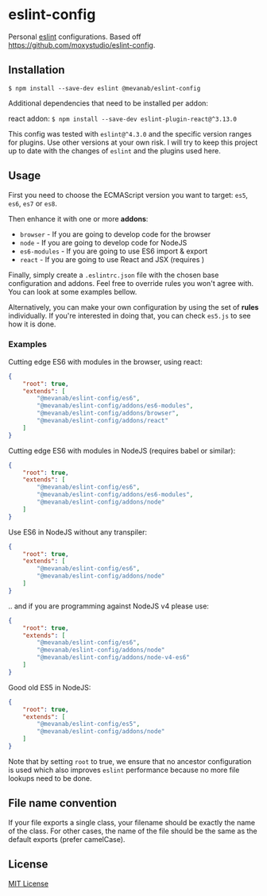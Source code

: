# eslint-config

Personal [eslint](http://eslint.org/) configurations. Based off https://github.com/moxystudio/eslint-config.


## Installation

`$ npm install --save-dev eslint @mevanab/eslint-config`

Additional dependencies that need to be installed per addon:

react addon: `$ npm install --save-dev eslint-plugin-react@^3.13.0`

This config was tested with `eslint@^4.3.0` and the specific version ranges for plugins. Use other versions at your own risk. I will try to keep this project up to date with the changes of `eslint` and the plugins used here.


## Usage

First you need to choose the ECMAScript version you want to target: `es5`, `es6`, `es7` or `es8`.

Then enhance it with one or more **addons**:

- `browser` - If you are going to develop code for the browser
- `node` - If you are going to develop code for NodeJS
- `es6-modules` - If you are going to use ES6 import & export
- `react` - If you are going to use React and JSX (requires )

Finally, simply create a `.eslintrc.json` file with the chosen base configuration and addons. Feel free to override rules you won't agree with. You can look at some examples bellow.

Alternatively, you can make your own configuration by using the set of **rules** individually. If you're interested in doing that, you can check `es5.js` to see how it is done.


### Examples

Cutting edge ES6 with modules in the browser, using react:

```json
{
    "root": true,
    "extends": [
        "@mevanab/eslint-config/es6",
        "@mevanab/eslint-config/addons/es6-modules",
        "@mevanab/eslint-config/addons/browser",
        "@mevanab/eslint-config/addons/react"
    ]
}
```

Cutting edge ES6 with modules in NodeJS (requires babel or similar):

```json
{
    "root": true,
    "extends": [
        "@mevanab/eslint-config/es6",
        "@mevanab/eslint-config/addons/es6-modules",
        "@mevanab/eslint-config/addons/node"
    ]
}
```

Use ES6 in NodeJS without any transpiler:

```json
{
    "root": true,
    "extends": [
        "@mevanab/eslint-config/es6",
        "@mevanab/eslint-config/addons/node"
    ]
}
```

.. and if you are programming against NodeJS v4 please use:

```json
{
    "root": true,
    "extends": [
        "@mevanab/eslint-config/es6",
        "@mevanab/eslint-config/addons/node"
        "@mevanab/eslint-config/addons/node-v4-es6"
    ]
}
```


Good old ES5 in NodeJS:

```json
{
    "root": true,
    "extends": [
        "@mevanab/eslint-config/es5",
        "@mevanab/eslint-config/addons/node"
    ]
}
```

Note that by setting `root` to true, we ensure that no ancestor configuration is used which also improves `eslint` performance because no more file lookups need to be done.


## File name convention

If your file exports a single class, your filename should be exactly the name of the class. For other cases, the name of the file should be the same as the default exports (prefer camelCase).


## License

[MIT License](http://opensource.org/licenses/MIT)

